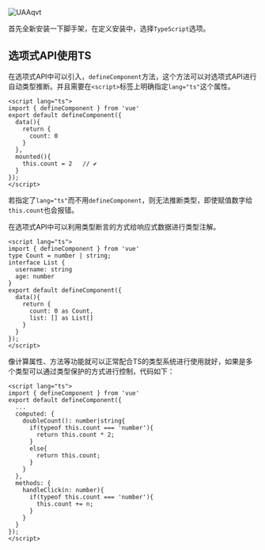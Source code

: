 
![UAAqvt](http://qny.mrpwei.cc/uPic/UAAqvt.png)

首先全新安装一下脚手架，在定义安装中，选择`TypeScript`选项。

## 选项式API使用TS

在选项式API中可以引入，`defineComponent`方法，这个方法可以对选项式API进行自动类型推断。并且需要在`<script>`标签上明确指定`lang="ts"`这个属性。

```vue
<script lang="ts">
import { defineComponent } from 'vue'
export default defineComponent({
  data(){
    return {
      count: 0
    }
  },
  mounted(){
    this.count = 2   // ✔ 
  }
});
</script>
```

若指定了`lang="ts"`而不用`defineComponent`，则无法推断类型，即使赋值数字给`this.count`也会报错。

在选项式API中可以利用类型断言的方式给响应式数据进行类型注解。

```vue
<script lang="ts">
import { defineComponent } from 'vue'
type Count = number | string;
interface List {
  username: string
  age: number
}
export default defineComponent({
  data(){
    return {
      count: 0 as Count,
      list: [] as List[]
    }
  }
});
</script>
```

像计算属性、方法等功能就可以正常配合TS的类型系统进行使用就好，如果是多个类型可以通过类型保护的方式进行控制，代码如下：

```vue
<script lang="ts">
import { defineComponent } from 'vue'
export default defineComponent({
  ...
  computed: {
    doubleCount(): number|string{
      if(typeof this.count === 'number'){
        return this.count * 2;
      }
      else{
        return this.count;
      }
    }
  },
  methods: {
    handleClick(n: number){
      if(typeof this.count === 'number'){
        this.count += n;
      }
    }
  }
});
</script>
```

